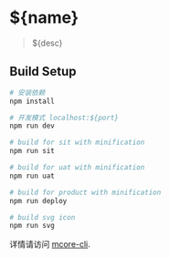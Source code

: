 # ${name}

> ${desc}

## Build Setup

``` bash
# 安装依赖
npm install

# 开发模式 localhost:${port}
npm run dev

# build for sit with minification
npm run sit

# build for uat with minification
npm run uat

# build for product with minification
npm run deploy

# build svg icon
npm run svg

```

详情请访问 [mcore-cli](https://github.com/vfasky/mcore-cli).
